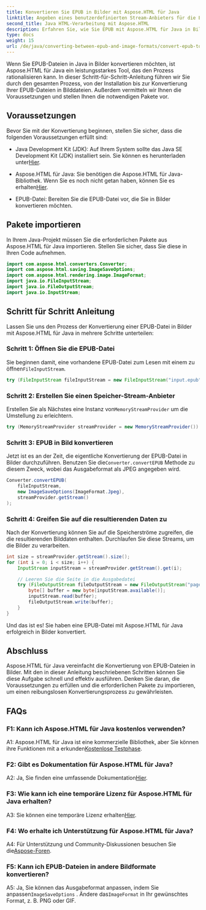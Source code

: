 ```yaml
---
title: Konvertieren Sie EPUB in Bilder mit Aspose.HTML für Java
linktitle: Angeben eines benutzerdefinierten Stream-Anbieters für die EPUB-zu-Bild-Konvertierung
second_title: Java HTML-Verarbeitung mit Aspose.HTML
description: Erfahren Sie, wie Sie EPUB mit Aspose.HTML für Java in Bilder konvertieren. Schritt-für-Schritt-Anleitung für eine reibungslose Konvertierung.
type: docs
weight: 15
url: /de/java/converting-between-epub-and-image-formats/convert-epub-to-image-specify-custom-stream-provider/
---
```

Wenn Sie EPUB-Dateien in Java in Bilder konvertieren möchten, ist Aspose.HTML für Java ein leistungsstarkes Tool, das den Prozess rationalisieren kann. In dieser Schritt-für-Schritt-Anleitung führen wir Sie durch den gesamten Prozess, von der Installation bis zur Konvertierung Ihrer EPUB-Dateien in Bilddateien. Außerdem vermitteln wir Ihnen die Voraussetzungen und stellen Ihnen die notwendigen Pakete vor.

## Voraussetzungen

Bevor Sie mit der Konvertierung beginnen, stellen Sie sicher, dass die folgenden Voraussetzungen erfüllt sind:

- Java Development Kit (JDK): Auf Ihrem System sollte das Java SE Development Kit (JDK) installiert sein. Sie können es herunterladen unter[Hier](https://www.oracle.com/java/technologies/javase-downloads.html).

-  Aspose.HTML für Java: Sie benötigen die Aspose.HTML für Java-Bibliothek. Wenn Sie es noch nicht getan haben, können Sie es erhalten[Hier](https://releases.aspose.com/html/java/).

- EPUB-Datei: Bereiten Sie die EPUB-Datei vor, die Sie in Bilder konvertieren möchten.

## Pakete importieren

In Ihrem Java-Projekt müssen Sie die erforderlichen Pakete aus Aspose.HTML für Java importieren. Stellen Sie sicher, dass Sie diese in Ihren Code aufnehmen.

```java
import com.aspose.html.converters.Converter;
import com.aspose.html.saving.ImageSaveOptions;
import com.aspose.html.rendering.image.ImageFormat;
import java.io.FileInputStream;
import java.io.FileOutputStream;
import java.io.InputStream;
```

## Schritt für Schritt Anleitung

Lassen Sie uns den Prozess der Konvertierung einer EPUB-Datei in Bilder mit Aspose.HTML für Java in mehrere Schritte unterteilen:

### Schritt 1: Öffnen Sie die EPUB-Datei

 Sie beginnen damit, eine vorhandene EPUB-Datei zum Lesen mit einem zu öffnen`FileInputStream`.

```java
try (FileInputStream fileInputStream = new FileInputStream("input.epub")) {
```

### Schritt 2: Erstellen Sie einen Speicher-Stream-Anbieter

 Erstellen Sie als Nächstes eine Instanz von`MemoryStreamProvider` um die Umstellung zu erleichtern.

```java
try (MemoryStreamProvider streamProvider = new MemoryStreamProvider()) {
```

### Schritt 3: EPUB in Bild konvertieren

 Jetzt ist es an der Zeit, die eigentliche Konvertierung der EPUB-Datei in Bilder durchzuführen. Benutzen Sie die`Converter.convertEPUB` Methode zu diesem Zweck, wobei das Ausgabeformat als JPEG angegeben wird.

```java
Converter.convertEPUB(
    fileInputStream,
    new ImageSaveOptions(ImageFormat.Jpeg),
    streamProvider.getStream()
);
```

### Schritt 4: Greifen Sie auf die resultierenden Daten zu

Nach der Konvertierung können Sie auf die Speicherströme zugreifen, die die resultierenden Bilddaten enthalten. Durchlaufen Sie diese Streams, um die Bilder zu verarbeiten.

```java
int size = streamProvider.getStream().size();
for (int i = 0; i < size; i++) {
    InputStream inputStream = streamProvider.getStream().get(i);

    // Leeren Sie die Seite in die Ausgabedatei
    try (FileOutputStream fileOutputStream = new FileOutputStream("page_" + (i + 1) + ".jpg")) {
        byte[] buffer = new byte[inputStream.available()];
        inputStream.read(buffer);
        fileOutputStream.write(buffer);
    }
}
```

Und das ist es! Sie haben eine EPUB-Datei mit Aspose.HTML für Java erfolgreich in Bilder konvertiert.

## Abschluss

Aspose.HTML für Java vereinfacht die Konvertierung von EPUB-Dateien in Bilder. Mit den in dieser Anleitung beschriebenen Schritten können Sie diese Aufgabe schnell und effektiv ausführen. Denken Sie daran, die Voraussetzungen zu erfüllen und die erforderlichen Pakete zu importieren, um einen reibungslosen Konvertierungsprozess zu gewährleisten.

## FAQs

### F1: Kann ich Aspose.HTML für Java kostenlos verwenden?

 A1: Aspose.HTML für Java ist eine kommerzielle Bibliothek, aber Sie können ihre Funktionen mit a erkunden[Kostenlose Testphase](https://releases.aspose.com/html/java).

### F2: Gibt es Dokumentation für Aspose.HTML für Java?

 A2: Ja, Sie finden eine umfassende Dokumentation[Hier](https://reference.aspose.com/html/java/).

### F3: Wie kann ich eine temporäre Lizenz für Aspose.HTML für Java erhalten?

 A3: Sie können eine temporäre Lizenz erhalten[Hier](https://purchase.aspose.com/temporary-license/).

### F4: Wo erhalte ich Unterstützung für Aspose.HTML für Java?

 A4: Für Unterstützung und Community-Diskussionen besuchen Sie die[Aspose-Foren](https://forum.aspose.com/).

### F5: Kann ich EPUB-Dateien in andere Bildformate konvertieren?

 A5: Ja, Sie können das Ausgabeformat anpassen, indem Sie anpassen`ImageSaveOptions` . Ändere das`ImageFormat` in Ihr gewünschtes Format, z. B. PNG oder GIF.